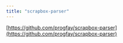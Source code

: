 ```yaml
---
title: "scrapbox-parser"
---
```


[https://github.com/progfay/scrapbox-parser](https://github.com/progfay/scrapbox-parser)
